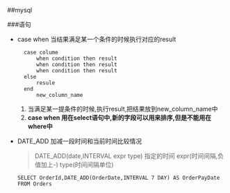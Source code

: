 ##mysql

###语句
* case when 当结果满足某一个条件的时候执行对应的result
  ```
    case colume
        when condition then result
        when condition then result
        when condition then result
    else 
        resule
    end 
        new_column_name
  ```
  1. 当满足某一提条件的时候,执行result,把结果放到new_column_name中
  2. __case when 用在select语句中,新的字段可以用来排序,但是不能用在where中__
 
* DATE_ADD 加减一段时间和当前时间比较情况
  > DATE_ADD(date,INTERVAL expr type)
  指定的时间  expr(时间间隔,负值加上-)  type(时间间隔单位)
  
  `SELECT OrderId,DATE_ADD(OrderDate,INTERVAL 7 DAY) AS OrderPayDate FROM Orders`